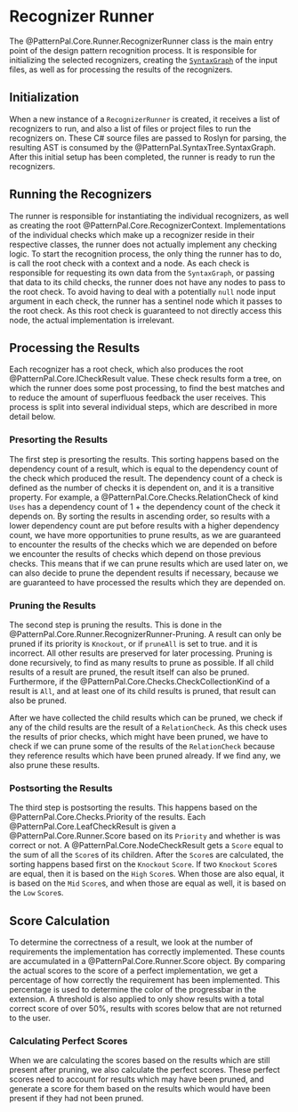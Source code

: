 # Recognizer Runner

The @PatternPal.Core.Runner.RecognizerRunner class is the main entry point of the design pattern recognition process. It
is responsible for initializing the selected recognizers, creating the
[`SyntaxGraph`](syntax_graph.md) of the input files, as well as for processing the
results of the recognizers.

## Initialization

When a new instance of a `RecognizerRunner` is created, it receives a list of recognizers to run,
and also a list of files or project files to run the recognizers on. These C# source files are
passed to Roslyn for parsing, the resulting AST is consumed by the @PatternPal.SyntaxTree.SyntaxGraph. After this initial
setup has been completed, the runner is ready to run the recognizers.

## Running the Recognizers

The runner is responsible for instantiating the individual recognizers, as well as creating the root
@PatternPal.Core.RecognizerContext. Implementations of the individual checks which make up a recognizer reside in
their respective classes, the runner does not actually implement any checking logic. To start the
recognition process, the only thing the runner has to do, is call the root check with a context and
a node. As each check is responsible for requesting its own data from the `SyntaxGraph`, or passing
that data to its child checks, the runner does not have any nodes to pass to the root check. To
avoid having to deal with a potentially `null` node input argument in each check, the runner has a
sentinel node which it passes to the root check. As this root check is guaranteed to not directly
access this node, the actual implementation is irrelevant.

## Processing the Results

Each recognizer has a root check, which also produces the root @PatternPal.Core.ICheckResult value. These check
results form a tree, on which the runner does some post processing, to find the best matches and to
reduce the amount of superfluous feedback the user receives. This process is split into several
individual steps, which are described in more detail below.

### Presorting the Results

The first step is presorting the results. This sorting happens based on the dependency count of a
result, which is equal to the dependency count of the check which produced the result. The
dependency count of a check is defined as the number of checks it is dependent on, and it is a transitive
property. For example, a @PatternPal.Core.Checks.RelationCheck of kind `Uses` has a dependency count of 1 + the dependency
count of the check it depends on. By sorting the results in ascending order, so results with a lower
dependency count are put before results with a higher dependency count, we have more opportunities
to prune results, as we are guaranteed to encounter the results of the checks which we are depended on
before we encounter the results of checks which depend on those previous checks. This means that if
we can prune results which are used later on, we can also decide to prune the dependent results if
necessary, because we are guaranteed to have processed the results which they are depended on.

### Pruning the Results

The second step is pruning the results. This is done in the @PatternPal.Core.Runner.RecognizerRunner-Pruning. A result can only be pruned if its priority is `Knockout`, or if `pruneAll` is set to true.
and it is incorrect. All other results are preserved for later processing. Pruning is done
recursively, to find as many results to prune as possible. If all child results of a result are
pruned, the result itself can also be pruned. Furthermore, if the @PatternPal.Core.Checks.CheckCollectionKind of a result is
`All`, and at least one of its child results is pruned, that result can also be pruned.

After we have collected the child results which can be pruned, we check if any of the child results
are the result of a `RelationCheck`. As this check uses the results of prior checks, which might
have been pruned, we have to check if we can prune some of the results of the `RelationCheck`
because they reference results which have been pruned already. If we find any, we also prune these
results.

### Postsorting the Results

The third step is postsorting the results. This happens based on the @PatternPal.Core.Checks.Priority of the results.
Each @PatternPal.Core.LeafCheckResult is given a @PatternPal.Core.Runner.Score based on its `Priority` and whether is was correct or not. A @PatternPal.Core.NodeCheckResult gets a
`Score` equal to the sum of all the `Score`s of its children. After the `Score`s are calculated, the sorting happens
based first on the `Knockout` `Score`. If two `Knockout` `Score`s are equal, then it is based on the `High` `Score`s.
When those are also equal, it is based on the `Mid` `Score`s, and when those are equal as well, it is based on the
`Low` `Score`s.

## Score Calculation

To determine the correctness of a result, we look at the number of requirements the implementation
has correctly implemented. These counts are accumulated in a @PatternPal.Core.Runner.Score object.
By comparing the actual scores to the score of a perfect implementation, we get a percentage of how
correctly the requirement has been implemented. This percentage is used to determine the color of
the progressbar in the extension. A threshold is also applied to only show results with a total
correct score of over 50%, results with scores below that are not returned to the user.

### Calculating Perfect Scores

When we are calculating the scores based on the results which are still present after pruning, we
also calculate the perfect scores. These perfect scores need to account for results which may have
been pruned, and generate a score for them based on the results which would have been present if
they had not been pruned.
